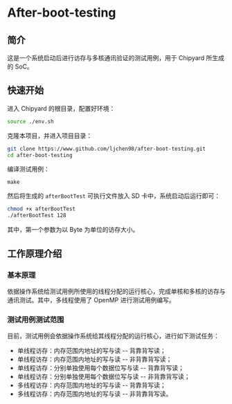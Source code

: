 # After-boot-testing

## 简介

这是一个系统启动后进行访存与多核通讯验证的测试用例，用于 Chipyard 所生成的 SoC。

## 快速开始

进入 Chipyard 的根目录，配置好环境：

```bash
source ./env.sh
```

克隆本项目，并进入项目目录：

```bash
git clone https://www.github.com/ljchen98/after-boot-testing.git
cd after-boot-testing
```

编译测试用例：

```
make
```

然后将生成的 `afterBootTest` 可执行文件放入 SD 卡中，系统启动后运行即可：

```bash
chmod +x afterBootTest
./afterBootTest 128
```

其中，第一个参数为以 Byte 为单位的访存大小。

## 工作原理介绍

### 基本原理

依据操作系统给测试用例所使用的线程分配的运行核心，完成单核和多核的访存与通讯测试。其中，多线程使用了 OpenMP 进行测试用例编写。

### 测试用例测试范围

目前，测试用例会依据操作系统给其线程分配的运行核心，进行如下测试任务：

- 单线程访存：内存范围内地址的写与读 -- 背靠背写读；
- 单线程访存：内存范围内地址的写与读 -- 非背靠背写读；
- 单线程访存：分别单独使用每个数据位写与读 -- 背靠背写读；
- 单线程访存：分别单独使用每个数据位写与读 -- 非背靠背写读；
- 多线程访存：内存范围内地址的写与读 -- 背靠背写读；
- 多线程访存：内存范围内地址的写与读 -- 非背靠背写读。

